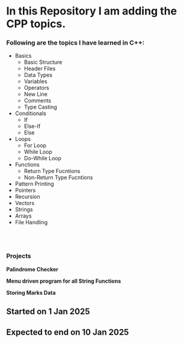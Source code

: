<h1>In this Repository I am adding the CPP topics.</h1>
<h3>Following are the topics I have learned in C++: </h3>
<ul>
  <li>Basics
    <ul>
      <li>Basic Structure</li>
      <li>Header Files</li>
      <li>Data Types</li>
      <li>Variables</li>
      <li>Operators</li>
      <li>New Line</li>
      <li>Comments</li>
      <li>Type Casting</li>
    </ul>
  </li>
  <li>Conditionals
    <ul>
      <li>If</li>
      <li>Else-If</li>
      <li>Else</li>
    </ul>
  </li>
  <li>Loops
    <ul>
      <li>For Loop</li>
      <li>While Loop</li>
      <li>Do-While Loop</li>
    </ul>
  </li>
  <li>Functions
    <ul>
      <li>Return Type Fucntions</li>
      <li>Non-Return Type Fucntions</li>
    </ul>
  </li>
  <li>Pattern Printing</li>
  <li>Pointers</li>
  <li>Recursion</li>
  <li>Vectors</li>
  <li>Strings</li>
  <li>Arrays</li>
  <li>File Handling</li>
</ul>
<br> <br>
<h3>Projects</h3>
<p><span style="font-weight: bold">Palindrome Checker</span></p>
<p><span style="font-weight: bold">Menu driven program for all String Functions</span></p>
<p><span style="font-weight: bold">Storing Marks Data</span></p>
<h2>Started on 1 Jan 2025</h2>
<h2>Expected to end on 10 Jan 2025</h2>
